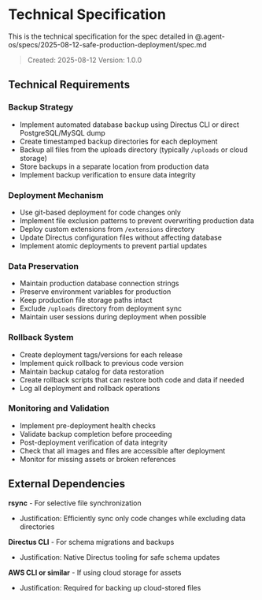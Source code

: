 # Technical Specification

This is the technical specification for the spec detailed in @.agent-os/specs/2025-08-12-safe-production-deployment/spec.md

> Created: 2025-08-12
> Version: 1.0.0

## Technical Requirements

### Backup Strategy
- Implement automated database backup using Directus CLI or direct PostgreSQL/MySQL dump
- Create timestamped backup directories for each deployment
- Backup all files from the uploads directory (typically `/uploads` or cloud storage)
- Store backups in a separate location from production data
- Implement backup verification to ensure data integrity

### Deployment Mechanism
- Use git-based deployment for code changes only
- Implement file exclusion patterns to prevent overwriting production data
- Deploy custom extensions from `/extensions` directory
- Update Directus configuration files without affecting database
- Implement atomic deployments to prevent partial updates

### Data Preservation
- Maintain production database connection strings
- Preserve environment variables for production
- Keep production file storage paths intact
- Exclude `/uploads` directory from deployment sync
- Maintain user sessions during deployment when possible

### Rollback System
- Create deployment tags/versions for each release
- Implement quick rollback to previous code version
- Maintain backup catalog for data restoration
- Create rollback scripts that can restore both code and data if needed
- Log all deployment and rollback operations

### Monitoring and Validation
- Implement pre-deployment health checks
- Validate backup completion before proceeding
- Post-deployment verification of data integrity
- Check that all images and files are accessible after deployment
- Monitor for missing assets or broken references

## External Dependencies

**rsync** - For selective file synchronization
- Justification: Efficiently sync only code changes while excluding data directories

**Directus CLI** - For schema migrations and backups
- Justification: Native Directus tooling for safe schema updates

**AWS CLI or similar** - If using cloud storage for assets
- Justification: Required for backing up cloud-stored files